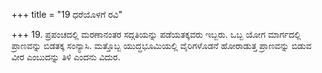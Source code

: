 +++
title = "19 ಧರೆಯೊಳಗೆ ರವಿ"

+++
19. ಪ್ರಪಂಚದಲ್ಲಿ  ಮರಣಾನಂತರ ಸದ್ಗತಿಯನ್ನು ಪಡೆಯತಕ್ಕವರು ಇಬ್ಬರು. ಒಬ್ಬ ಯೋಗ ಮಾರ್ಗದಲ್ಲಿ ಪ್ರಾಣವನ್ನು ಬಿಡತಕ್ಕ ಸಂನ್ಯಾಸಿ. ಮತ್ತೊಬ್ಬ ಯುದ್ಧಭೂಮಿಯಲ್ಲಿ ವೈರಿಗಳೊಡನೆ ಹೋರಾಡುತ್ತ ಪ್ರಾಣವನ್ನು ಬಿಡುವ ವೀರ ಎಂಬುದನ್ನು ತಿಳಿ ಎಂದನು ವಿದುರ.